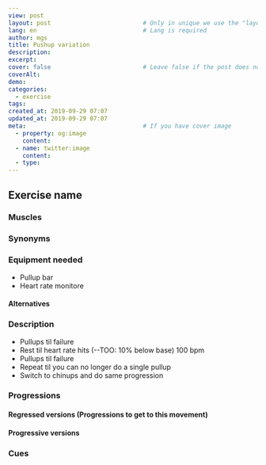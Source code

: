 ```yaml
---
view: post
layout: post                          # Only in unique we use the "layout: post"
lang: en                              # Lang is required
author: mgs
title: Pushup variation
description: 
excerpt: 
cover: false                          # Leave false if the post does not have cover image, if there is set to true
coverAlt: 
demo: 
categories:
  - exercise
tags: 
created_at: 2019-09-29 07:07
updated_at: 2019-09-29 07:07
meta:                                 # If you have cover image
  - property: og:image
    content:  
  - name: twitter:image
    content: 
  - type:  
---
```

## Exercise name
### Muscles
### Synonyms
### Equipment needed
- Pullup bar
- Heart rate monitore
#### Alternatives
### Description
- Pullups til failure
- Rest til heart rate hits (--TOO: 10% below base) 100 bpm
- Pullups til failure
- Repeat til you can no longer do a single pullup
- Switch to chinups and do same progression
### Progressions
#### Regressed versions (Progressions to get to this movement)
#### Progressive versions
### Cues
<!--stackedit_data:
eyJoaXN0b3J5IjpbLTE5MjEyNDYyMDZdfQ==
-->